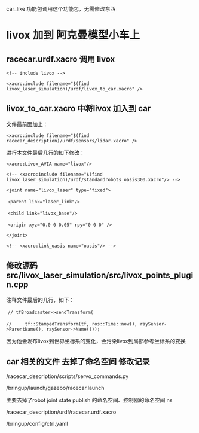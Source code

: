 car_like 功能包调用这个功能包，无需修改东西
# livox 加到 阿克曼模型小车上

## racecar.urdf.xacro 调用 livox

`<!-- include livox -->`

  `<xacro:include filename="$(find livox_laser_simulation)/urdf/livox_to_car.xacro" />`

## livox_to_car.xacro 中将livox 加入到 car

文件最前面加上：

  `<xacro:include filename="$(find racecar_description)/urdf/sensors/lidar.xacro" />`

进行本文件最后几行的如下修改：

  `<xacro:Livox_AVIA name="livox"/>`

  `<!-- <xacro:include filename="$(find livox_laser_simulation)/urdf/standardrobots_oasis300.xacro"/> -->`

  `<joint name="livox_laser" type="fixed">`

​    `<parent link="laser_link"/>`

​    `<child link="livox_base"/>`

​    `<origin xyz="0.0 0 0.05" rpy="0 0 0" />`

  `</joint>`

  `<!-- <xacro:link_oasis name="oasis"/> -->`

## 修改源码 src/livox_laser_simulation/src/livox_points_plugin.cpp

注释文件最后的几行，如下：

​    `// tfBroadcaster->sendTransform(`

​    `//     tf::StampedTransform(tf, ros::Time::now(), raySensor->ParentName(), raySensor->Name()));`

因为他会发布livox到世界坐标系的变化，会污染livox到局部参考坐标系的变换

## car 相关的文件 去掉了命名空间 修改记录

/racecar_description/scripts/servo_commands.py

/bringup/launch/gazebo/racecar.launch

主要去掉了robot joint state publish 的命名空间、控制器的命名空间 ns

/racecar_description/urdf/racecar.urdf.xacro

/bringup/config/ctrl.yaml
